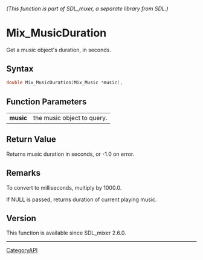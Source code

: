 ###### (This function is part of SDL_mixer, a separate library from SDL.)
# Mix_MusicDuration

Get a music object's duration, in seconds.

## Syntax

```c
double Mix_MusicDuration(Mix_Music *music);

```

## Function Parameters

|               |                            |
| ------------- | -------------------------- |
| **music**     | the music object to query. |

## Return Value

Returns music duration in seconds, or -1.0 on error.

## Remarks

To convert to milliseconds, multiply by 1000.0.

If NULL is passed, returns duration of current playing music.

## Version

This function is available since SDL_mixer 2.6.0.

----
[CategoryAPI](CategoryAPI.md)
